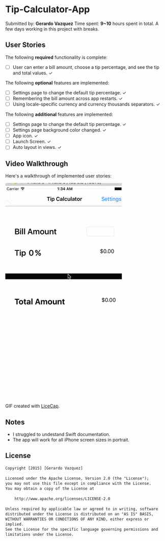 # Tip-Calculator-App

Submitted by: **Gerardo Vazquez**
Time spent: **9~10** hours spent in total. A few days working in this project with breaks. 

## User Stories

The following **required** functionality is complete:
* [ ] User can enter a bill amount, choose a tip percentage, and see the tip and total values. ✓

The following **optional** features are implemented:
* [ ] Settings page to change the default tip percentage. ✓
* [ ] Remembering the bill amount across app restarts. ✓
* [ ] Using locale-specific currency and currency thousands separators. ✓

The following **additional** features are implemented:
* [ ] Settings page to change the default tip percentage. ✓
* [ ] Settings page background color changed. ✓
* [ ] App icon. ✓
* [ ] Launch Screen. ✓
* [ ] Auto layout in views. ✓

## Video Walkthrough 
Here's a walkthrough of implemented user stories:

<img src='https://raw.githubusercontent.com/gvzq/Tip-Calculator-App/master/Animation.gif' title='Video Walkthrough' width='' alt='Video Walkthrough' />

GIF created with [LiceCap](http://www.cockos.com/licecap/).

## Notes
* I struggled to undestand Swift documentation.
* The app will work for all iPhone screen sizes in portrait.

## License

    Copyright [2015] [Gerardo Vazquez]

    Licensed under the Apache License, Version 2.0 (the "License");
    you may not use this file except in compliance with the License.
    You may obtain a copy of the License at

        http://www.apache.org/licenses/LICENSE-2.0

    Unless required by applicable law or agreed to in writing, software
    distributed under the License is distributed on an "AS IS" BASIS,
    WITHOUT WARRANTIES OR CONDITIONS OF ANY KIND, either express or implied.
    See the License for the specific language governing permissions and
    limitations under the License.
